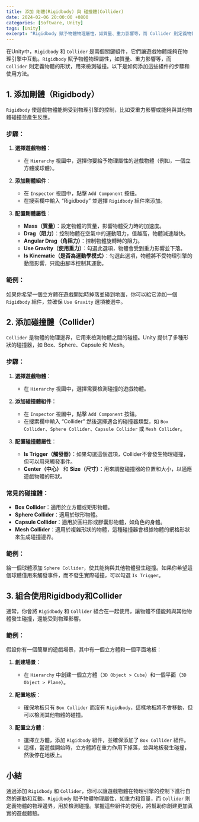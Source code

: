 ```yaml
---
title: 添加 剛體(Rigidbody) 與 碰撞體(Collider)
date: 2024-02-06 20:00:00 +0800
categories: [Software, Unity]
tags: [Unity] 
excerpt: "Rigidbody 賦予物體物理屬性，如質量、重力影響等，而 Collider 則定義物體的形狀，用來檢測碰撞"
---
```


在Unity中，`Rigidbody` 和 `Collider` 是兩個關鍵組件，它們讓遊戲物體能夠在物理引擎中互動。`Rigidbody` 賦予物體物理屬性，如質量、重力影響等，而 `Collider` 則定義物體的形狀，用來檢測碰撞。以下是如何添加這些組件的步驟和使用方法。

## 1. **添加剛體（Rigidbody）**

`Rigidbody` 使遊戲物體能夠受到物理引擎的控制，比如受重力影響或能夠與其他物體碰撞並產生反應。

### **步驟**：
1. **選擇遊戲物體**：
   - 在 `Hierarchy` 視圖中，選擇你要給予物理屬性的遊戲物體（例如，一個立方體或球體）。

2. **添加剛體組件**：
   - 在 `Inspector` 視圖中，點擊 `Add Component` 按鈕。
   - 在搜索欄中輸入 “Rigidbody” 並選擇 `Rigidbody` 組件來添加。

3. **配置剛體屬性**：
   - **Mass（質量）**：設定物體的質量，影響物體受力時的加速度。
   - **Drag（阻力）**：控制物體在空氣中的運動阻力，值越高，物體減速越快。
   - **Angular Drag（角阻力）**：控制物體旋轉時的阻力。
   - **Use Gravity（使用重力）**：勾選此選項，物體會受到重力影響並下落。
   - **Is Kinematic（是否為運動學模式）**：勾選此選項，物體將不受物理引擎的動態影響，只能由腳本控制其運動。

### **範例**：
如果你希望一個立方體在遊戲開始時掉落並碰到地面，你可以給它添加一個 `Rigidbody` 組件，並確保 `Use Gravity` 選項被選中。

## 2. **添加碰撞體（Collider）**

`Collider` 是物體的物理邊界，它用來檢測物體之間的碰撞。Unity 提供了多種形狀的碰撞器，如 Box、Sphere、Capsule 和 Mesh。

### **步驟**：
1. **選擇遊戲物體**：
   - 在 `Hierarchy` 視圖中，選擇需要檢測碰撞的遊戲物體。

2. **添加碰撞體組件**：
   - 在 `Inspector` 視圖中，點擊 `Add Component` 按鈕。
   - 在搜索欄中輸入 “Collider” 然後選擇適合的碰撞器類型，如 `Box Collider`、`Sphere Collider`、`Capsule Collider` 或 `Mesh Collider`。

3. **配置碰撞體屬性**：
   - **Is Trigger（觸發器）**：如果勾選這個選項，Collider不會發生物理碰撞，但可以用來觸發事件。
   - **Center（中心）** 和 **Size（尺寸）**：用來調整碰撞器的位置和大小，以適應遊戲物體的形狀。

### **常見的碰撞體**：
- **Box Collider**：適用於立方體或矩形物體。
- **Sphere Collider**：適用於球形物體。
- **Capsule Collider**：適用於圓柱形或膠囊形物體，如角色的身體。
- **Mesh Collider**：適用於複雜形狀的物體，這種碰撞器會根據物體的網格形狀來生成碰撞邊界。

### **範例**：
給一個球體添加 `Sphere Collider`，使其能夠與其他物體發生碰撞。如果你希望這個球體僅用來觸發事件，而不發生實際碰撞，可以勾選 `Is Trigger`。

## 3. **組合使用Rigidbody和Collider**

通常，你會將 `Rigidbody` 和 `Collider` 組合在一起使用，讓物體不僅能夠與其他物體發生碰撞，還能受到物理影響。

### **範例**：
假設你有一個簡單的遊戲場景，其中有一個立方體和一個平面地板：

1. **創建場景**：
   - 在 `Hierarchy` 中創建一個立方體（`3D Object > Cube`）和一個平面（`3D Object > Plane`）。
   
2. **配置地板**：
   - 確保地板只有 `Box Collider` 而沒有 `Rigidbody`，這樣地板將不會移動，但可以檢測其他物體的碰撞。

3. **配置立方體**：
   - 選擇立方體，添加 `Rigidbody` 組件，並確保添加了 `Box Collider` 組件。
   - 這樣，當遊戲開始時，立方體將在重力作用下掉落，並與地板發生碰撞，然後停在地板上。

## 小結

通過添加 `Rigidbody` 和 `Collider`，你可以讓遊戲物體在物理引擎的控制下進行自然的運動和互動。`Rigidbody` 賦予物體物理屬性，如重力和質量，而 `Collider` 則定義物體的物理邊界，用於檢測碰撞。掌握這些組件的使用，將幫助你創建更加真實的遊戲體驗。
